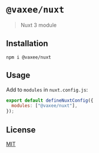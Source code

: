 # `@vaxee/nuxt`

> Nuxt 3 module

## Installation

```shell
npm i @vaxee/nuxt
```

## Usage

Add to `modules` in `nuxt.config.js`:

```js
export default defineNuxtConfig({
  modules: ["@vaxee/nuxt"],
});
```

## License

[MIT](http://opensource.org/licenses/MIT)
